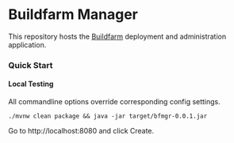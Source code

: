 # Buildfarm Manager

This repository hosts the [Buildfarm](https://github.com/bazelbuild/bazel-buildfarm) deployment and administration application.

### Quick Start

#### Local Testing

All commandline options override corresponding config settings.

```
./mvnw clean package && java -jar target/bfmgr-0.0.1.jar
```

Go to http://localhost:8080 and click Create.
